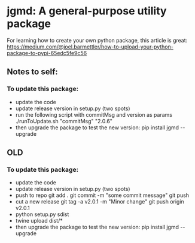 # jgmd: A general-purpose utility package

For learning how to create your own python package, this article is great:
https://medium.com/@joel.barmettler/how-to-upload-your-python-package-to-pypi-65edc5fe9c56


## Notes to self:
### To update this package:
- update the code
- update release version in setup.py (two spots)
- run the following script with commitMsg and version as params
    ./runToUpdate.sh "commitMsg" "2.0.6"
- then upgrade the package to test the new version: pip install jgmd --upgrade





## OLD
### To update this package:
- update the code
- update release version in setup.py (two spots)
- push to repo
    git add .
    git commit -m "some commit message"
    git push
- cut a new release
    git tag -a v2.0.1 -m "Minor change"
    git push origin v2.0.1
- python setup.py sdist
- twine upload dist/*
- then upgrade the package to test the new version: pip install jgmd --upgrade